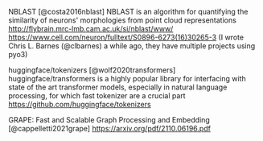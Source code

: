 NBLAST [@costa2016nblast]
NBLAST is an algorithm for quantifying the similarity of neurons' morphologies from point cloud representations <http://flybrain.mrc-lmb.cam.ac.uk/si/nblast/www/>
https://www.cell.com/neuron/fulltext/S0896-6273(16)30265-3
(I wrote Chris L. Barnes (@clbarnes) a while ago, they have multiple projects using pyo3)

huggingface/tokenizers [@wolf2020transformers]
huggingface/transformers is a highly popular library for interfacing with state of the art transformer models, especially in natural language processing, for which fast tokenizer are a crucial part 
https://github.com/huggingface/tokenizers

GRAPE: Fast and Scalable Graph Processing and Embedding [@cappelletti2021grape]
https://arxiv.org/pdf/2110.06196.pdf
